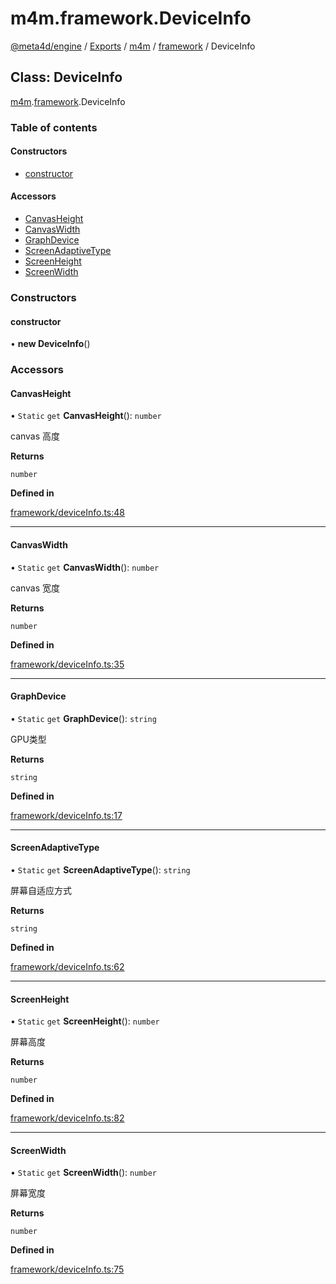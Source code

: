 # m4m.framework.DeviceInfo

[@meta4d/engine](../) / [Exports](../modules/) / [m4m](../modules/m4m.md) / [framework](../modules/m4m.framework.md) / DeviceInfo

## Class: DeviceInfo

[m4m](../modules/m4m.md).[framework](../modules/m4m.framework.md).DeviceInfo

### Table of contents

#### Constructors

* [constructor](m4m.framework.DeviceInfo.md#constructor)

#### Accessors

* [CanvasHeight](m4m.framework.DeviceInfo.md#canvasheight)
* [CanvasWidth](m4m.framework.DeviceInfo.md#canvaswidth)
* [GraphDevice](m4m.framework.DeviceInfo.md#graphdevice)
* [ScreenAdaptiveType](m4m.framework.DeviceInfo.md#screenadaptivetype)
* [ScreenHeight](m4m.framework.DeviceInfo.md#screenheight)
* [ScreenWidth](m4m.framework.DeviceInfo.md#screenwidth)

### Constructors

#### constructor

• **new DeviceInfo**()

### Accessors

#### CanvasHeight

• `Static` `get` **CanvasHeight**(): `number`

canvas 高度

**Returns**

`number`

**Defined in**

[framework/deviceInfo.ts:48](https://github.com/meta4d-me/meta4d-engine/blob/cf6bfe6/src/framework/deviceInfo.ts#L48)

***

#### CanvasWidth

• `Static` `get` **CanvasWidth**(): `number`

canvas 宽度

**Returns**

`number`

**Defined in**

[framework/deviceInfo.ts:35](https://github.com/meta4d-me/meta4d-engine/blob/cf6bfe6/src/framework/deviceInfo.ts#L35)

***

#### GraphDevice

• `Static` `get` **GraphDevice**(): `string`

GPU类型

**Returns**

`string`

**Defined in**

[framework/deviceInfo.ts:17](https://github.com/meta4d-me/meta4d-engine/blob/cf6bfe6/src/framework/deviceInfo.ts#L17)

***

#### ScreenAdaptiveType

• `Static` `get` **ScreenAdaptiveType**(): `string`

屏幕自适应方式

**Returns**

`string`

**Defined in**

[framework/deviceInfo.ts:62](https://github.com/meta4d-me/meta4d-engine/blob/cf6bfe6/src/framework/deviceInfo.ts#L62)

***

#### ScreenHeight

• `Static` `get` **ScreenHeight**(): `number`

屏幕高度

**Returns**

`number`

**Defined in**

[framework/deviceInfo.ts:82](https://github.com/meta4d-me/meta4d-engine/blob/cf6bfe6/src/framework/deviceInfo.ts#L82)

***

#### ScreenWidth

• `Static` `get` **ScreenWidth**(): `number`

屏幕宽度

**Returns**

`number`

**Defined in**

[framework/deviceInfo.ts:75](https://github.com/meta4d-me/meta4d-engine/blob/cf6bfe6/src/framework/deviceInfo.ts#L75)
